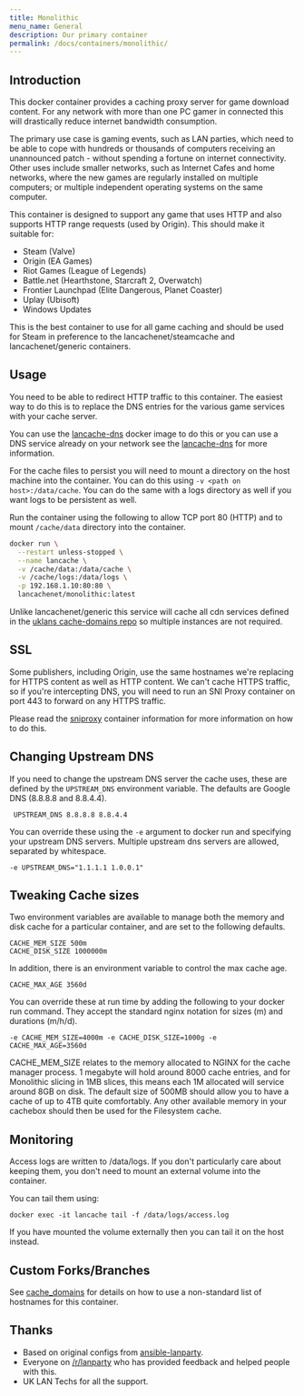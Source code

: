 ```yaml
---
title: Monolithic
menu_name: General
description: Our primary container
permalink: /docs/containers/monolithic/
---
```


## Introduction

This docker container provides a caching proxy server for game download content. For any network with more than one PC gamer in connected this will drastically reduce internet bandwidth consumption.

The primary use case is gaming events, such as LAN parties, which need to be able to cope with hundreds or thousands of computers receiving an unannounced patch - without spending a fortune on internet connectivity. Other uses include smaller networks, such as Internet Cafes and home networks, where the new games are regularly installed on multiple computers; or multiple independent operating systems on the same computer.

This container is designed to support any game that uses HTTP and also supports HTTP range requests (used by Origin). This should make it suitable for:

- Steam (Valve)
- Origin (EA Games)
- Riot Games (League of Legends)
- Battle.net (Hearthstone, Starcraft 2, Overwatch)
- Frontier Launchpad (Elite Dangerous, Planet Coaster)
- Uplay (Ubisoft)
- Windows Updates

This is the best container to use for all game caching and should be used for Steam in preference to the lancachenet/steamcache and lancachenet/generic containers.

## Usage

You need to be able to redirect HTTP traffic to this container. The easiest way to do this is to replace the DNS entries for the various game services with your cache server.

You can use the [lancache-dns](https://hub.docker.com/r/lancachenet/lancache-dns/) docker image to do this or you can use a DNS service already on your network see the [lancache-dns](/docs/containers/lancache-dns/) for more information.

For the cache files to persist you will need to mount a directory on the host machine into the container. You can do this using `-v <path on host>:/data/cache`. You can do the same with a logs directory as well if you want logs to be persistent as well.

Run the container using the following to allow TCP port 80 (HTTP) and to mount `/cache/data` directory into the container.

```sh
docker run \
  --restart unless-stopped \
  --name lancache \
  -v /cache/data:/data/cache \
  -v /cache/logs:/data/logs \
  -p 192.168.1.10:80:80 \
  lancachenet/monolithic:latest
```

Unlike lancachenet/generic this service will cache all cdn services defined in the [uklans cache-domains repo](https://github.com/uklans/cache-domains) so multiple instances are not required.

## SSL

Some publishers, including Origin, use the same hostnames we're replacing for HTTPS content as well as HTTP content. We can't cache HTTPS traffic, so if you're intercepting DNS, you will need to run an SNI Proxy container on port 443 to forward on any HTTPS traffic.

Please read the [sniproxy](/docs/containers/sniproxy/) container information for more information on how to do this.

## Changing Upstream DNS

If you need to change the upstream DNS server the cache uses, these are defined by the `UPSTREAM_DNS` environment variable. The defaults are Google DNS (8.8.8.8 and 8.8.4.4).

```
 UPSTREAM_DNS 8.8.8.8 8.8.4.4
```

You can override these using the `-e` argument to docker run and specifying your upstream DNS servers. Multiple upstream dns servers are allowed,  separated by whitespace.

```
-e UPSTREAM_DNS="1.1.1.1 1.0.0.1"
```

## Tweaking Cache sizes

Two environment variables are available to manage both the memory and disk cache for a particular container, and are set to the following defaults.

```
CACHE_MEM_SIZE 500m
CACHE_DISK_SIZE 1000000m
```

In addition, there is an environment variable to control the max cache age.

```
CACHE_MAX_AGE 3560d
```

You can override these at run time by adding the following to your docker run command.  They accept the standard nginx notation for sizes (m) and durations (m/h/d).

```
-e CACHE_MEM_SIZE=4000m -e CACHE_DISK_SIZE=1000g -e CACHE_MAX_AGE=3560d
```

CACHE_MEM_SIZE relates to the memory allocated to NGINX for the cache manager process.  1 megabyte will hold around 8000 cache entries, and for Monolithic slicing in 1MB slices, this means each 1M allocated will service around 8GB on disk.  The default size of 500MB should allow you to have a cache of up to 4TB quite comfortably.  Any other available memory in your cachebox should then be used for the Filesystem cache.

## Monitoring

Access logs are written to /data/logs. If you don't particularly care about keeping them, you don't need to mount an external volume into the container.

You can tail them using:

```
docker exec -it lancache tail -f /data/logs/access.log
```

If you have mounted the volume externally then you can tail it on the host instead.

## Custom Forks/Branches

See [cache_domains](/docs/containers/monolithic/cache_domains/) for details on how to use a non-standard list of hostnames for this container.

## Thanks

- Based on original configs from [ansible-lanparty](https://github.com/ti-mo/ansible-lanparty).
- Everyone on [/r/lanparty](https://reddit.com/r/lanparty) who has provided feedback and helped people with this.
- UK LAN Techs for all the support.
